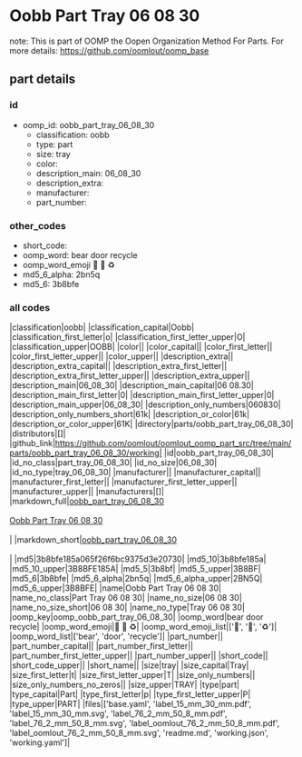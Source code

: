 # Oobb Part Tray 06 08 30  

note: This is part of OOMP the Oopen Organization Method For Parts. For more details: https://github.com/oomlout/oomp_base

##  part details





### id
* oomp_id: oobb_part_tray_06_08_30
  * classification: oobb
  * type: part
  * size: tray
  * color: 
  * description_main: 06_08_30
  * description_extra: 
  * manufacturer: 
  * part_number: 

### other_codes
* short_code: 
* oomp_word: bear door recycle
* oomp_word_emoji :bear: :door: :recycle:
* md5_6_alpha: 2bn5q
* md5_6: 3b8bfe

### all codes 
|classification|oobb|
|classification_capital|Oobb|
|classification_first_letter|o|
|classification_first_letter_upper|O|
|classification_upper|OOBB|
|color||
|color_capital||
|color_first_letter||
|color_first_letter_upper||
|color_upper||
|description_extra||
|description_extra_capital||
|description_extra_first_letter||
|description_extra_first_letter_upper||
|description_extra_upper||
|description_main|06_08_30|
|description_main_capital|06 08.30|
|description_main_first_letter|0|
|description_main_first_letter_upper|0|
|description_main_upper|06_08_30|
|description_only_numbers|060830|
|description_only_numbers_short|61k|
|description_or_color|61k|
|description_or_color_upper|61K|
|directory|parts/oobb_part_tray_06_08_30|
|distributors|[]|
|github_link|https://github.com/oomlout/oomlout_oomp_part_src/tree/main/parts/oobb_part_tray_06_08_30/working|
|id|oobb_part_tray_06_08_30|
|id_no_class|part_tray_06_08_30|
|id_no_size|06_08_30|
|id_no_type|tray_06_08_30|
|manufacturer||
|manufacturer_capital||
|manufacturer_first_letter||
|manufacturer_first_letter_upper||
|manufacturer_upper||
|manufacturers|[]|
|markdown_full|[oobb_part_tray_06_08_30](https://github.com/oomlout/oomlout_oomp_part_src/tree/main/parts/oobb_part_tray_06_08_30/working)<br>[](https://github.com/oomlout/oomlout_oomp_part_src/tree/main/parts/oobb_part_tray_06_08_30/working)<br>[Oobb Part Tray 06 08 30](https://github.com/oomlout/oomlout_oomp_part_src/tree/main/parts/oobb_part_tray_06_08_30/working)<br><br>|
|markdown_short|[oobb_part_tray_06_08_30](https://github.com/oomlout/oomlout_oomp_part_src/tree/main/parts/oobb_part_tray_06_08_30/working)<br><br>|
|md5|3b8bfe185a065f26f6bc9375d3e20730|
|md5_10|3b8bfe185a|
|md5_10_upper|3B8BFE185A|
|md5_5|3b8bf|
|md5_5_upper|3B8BF|
|md5_6|3b8bfe|
|md5_6_alpha|2bn5q|
|md5_6_alpha_upper|2BN5Q|
|md5_6_upper|3B8BFE|
|name|Oobb Part Tray 06 08 30|
|name_no_class|Part Tray 06 08 30|
|name_no_size|06 08 30|
|name_no_size_short|06 08 30|
|name_no_type|Tray 06 08 30|
|oomp_key|oomp_oobb_part_tray_06_08_30|
|oomp_word|bear door recycle|
|oomp_word_emoji|:bear: :door: :recycle:|
|oomp_word_emoji_list|[':bear:', ':door:', ':recycle:']|
|oomp_word_list|['bear', 'door', 'recycle']|
|part_number||
|part_number_capital||
|part_number_first_letter||
|part_number_first_letter_upper||
|part_number_upper||
|short_code||
|short_code_upper||
|short_name||
|size|tray|
|size_capital|Tray|
|size_first_letter|t|
|size_first_letter_upper|T|
|size_only_numbers||
|size_only_numbers_no_zeros||
|size_upper|TRAY|
|type|part|
|type_capital|Part|
|type_first_letter|p|
|type_first_letter_upper|P|
|type_upper|PART|
|files|['base.yaml', 'label_15_mm_30_mm.pdf', 'label_15_mm_30_mm.svg', 'label_76_2_mm_50_8_mm.pdf', 'label_76_2_mm_50_8_mm.svg', 'label_oomlout_76_2_mm_50_8_mm.pdf', 'label_oomlout_76_2_mm_50_8_mm.svg', 'readme.md', 'working.json', 'working.yaml']|
